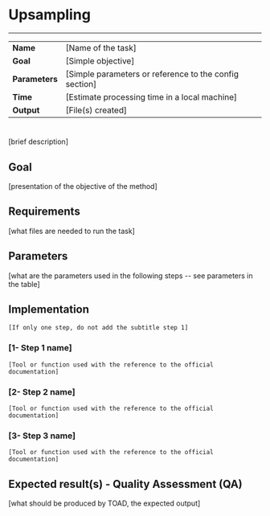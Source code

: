 # Upsampling
---

|                |                                                       |
|----------------|-------------------------------------------------------|
|**Name**        | [Name of the task]                                    |
|**Goal**        | [Simple objective]                                    |
|**Parameters**  | [Simple parameters or reference to the config section]|
|**Time**        | [Estimate processing time in a local machine]         |
|**Output**      | [File(s) created]                                     |

#

[brief description]    


## Goal

[presentation of the objective of the method]


## Requirements

[what files are needed to run the task]


## Parameters

[what are the parameters used in the following steps -- see parameters in the table]


## Implementation

```
[If only one step, do not add the subtitle step 1]
```

### [1- Step 1 name]

```
[Tool or function used with the reference to the official documentation]
```

### [2- Step 2 name]

```
[Tool or function used with the reference to the official documentation]
```

### [3- Step 3 name]

```
[Tool or function used with the reference to the official documentation]
```

## Expected result(s) - Quality Assessment (QA)

[what should be produced by TOAD, the expected output]


